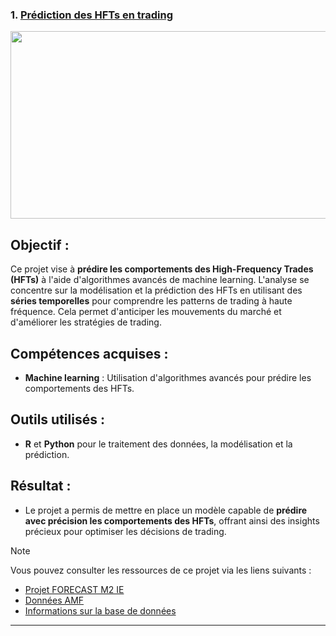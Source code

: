 ### 1. [Prédiction des HFTs en trading](https://github.com/Samadkod/Projet-AMF-challenge/blob/main/code_forecast_Samad%20M2IE.R)

<p align="center">
<img src="https://miro.medium.com/v2/resize:fit:624/0*YvMkQge8LgTncdOx.png" width="1000" height="300" />
</p>

## Objectif :
Ce projet vise à **prédire les comportements des High-Frequency Trades (HFTs)** à l'aide d'algorithmes avancés de machine learning. L'analyse se concentre sur la modélisation et la prédiction des HFTs en utilisant des **séries temporelles** pour comprendre les patterns de trading à haute fréquence. Cela permet d'anticiper les mouvements du marché et d'améliorer les stratégies de trading.

## Compétences acquises :
- **Machine learning** : Utilisation d'algorithmes avancés pour prédire les comportements des HFTs.

## Outils utilisés :
- **R** et **Python** pour le traitement des données, la modélisation et la prédiction.

## Résultat :
- Le projet a permis de mettre en place un modèle capable de **prédire avec précision les comportements des HFTs**, offrant ainsi des insights précieux pour optimiser les décisions de trading.

> [!NOTE]  
> Vous pouvez consulter les ressources de ce projet via les liens suivants :  
> - [Projet FORECAST M2 IE](https://github.com/Samadkod/Projet-AMF-challenge/blob/main/Projet%20-%20FORECAST_%20M2%20IE.pdf)  
> - [Données AMF](https://github.com/Samadkod/Projet-AMF-challenge/blob/main/amf_data.xlsx)  
> - [Informations sur la base de données](https://github.com/Samadkod/Projet-AMF-challenge/blob/main/Info_base_donn%C3%A9es_amf_data.pdf)

---
